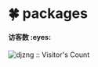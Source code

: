 # 🍀 packages 
<h4 align="left">访客数 :eyes:</h4>
<p align="left"><img src="https://profile-counter.glitch.me/djzng/count.svg" alt="djzng :: Visitor's Count" /></p>
